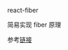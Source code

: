 react-fiber

简易实现 fiber 原理

参考[链接](https://github.com/QuarkGluonPlasma/frontend-framework-exercize)
